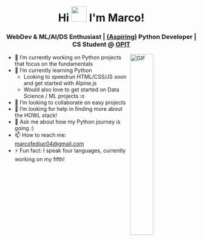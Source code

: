<h1 align="center">Hi <img src="https://cdn.7tv.app/emote/01F6NMMEER00015NVG2J8ZH77N/2x.webp" width=40> I'm Marco!</h1>
<h3 align="center"> WebDev & ML/AI/DS Enthusiast | <a href="https://i.kym-cdn.com/photos/images/newsfeed/002/493/123/a30">(Aspiring)</a> Python Developer | CS Student @ <a href="https://www.opit.com/">OPIT</a></h3>

<img width="35%" align="right" alt="GIF" src="https://media1.tenor.com/m/iCgOuohU11kAAAAC/dancing-polish-cow-at4am.gif" />

- 🔭 I’m currently working on Python projects that focus on the fundamentals
- 🌱 I’m currently learning Python
  - Looking to speedrun HTML/CSS/JS soon and get started with Alpine.js
  - Would also love to get started on Data Science / ML projects :o
- 👯 I’m looking to collaborate on easy projects
- 🤔 I’m looking for help in finding more about the HOWL stack!
- 💬 Ask me about how my Python journey is going :)
- 📫 How to reach me: <a href="mailto:marcofediuc04@gmail.com">marcofediuc04@gmail.com</a>
- ⚡ Fun fact: I speak four languages, currently working on my fifth!

